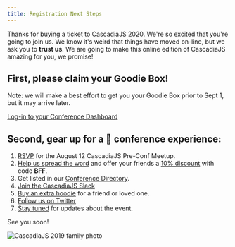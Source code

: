 ```yaml
---
title: Registration Next Steps
---
```

Thanks for buying a ticket to CascadiaJS 2020. We're so excited that you're going to join us. We know it's weird that things have moved on-line, but we ask you to **trust us**. We are going to make this online edition of CascadiaJS amazing for you, we promise!

## First, please claim your Goodie Box!

Note: we will make a best effort to get you your Goodie Box prior to Sept 1, but it may arrive later.

<div class="cta"><a href="/home">Log-in to your Conference Dashboard</a></div>

## Second, gear up for a 💯 conference experience:

1. [RSVP](/august-prefunk) for the August 12 CascadiaJS Pre-Conf Meetup.
1. [Help us spread the word](https://2020.cascadiajs.com/email-templates#friend-or-colleague-email) and offer your friends a [10% discount](https://ti.to/event-loop/cascadiajs-2020/discount/BFF) with code **BFF**.
1. Get listed in our [Conference Directory](/directory).
1. [Join the CascadiaJS Slack](https://join.slack.com/t/cascadiajs/shared_invite/enQtNzYzMzYxMTc0OTc5LWM0ZDZiZDc5MDgwMmFkODdlZTdiMGE3NjFhYTZmNWVkMWEwMDcxNWE0Nzg5YTcwOGQzZDk0Y2M3ZWRmN2QwNzU)
1. [Buy an extra hoodie](https://stores.kotisdesign.com/cascadiajshoodie/products) for a friend or loved one.
1. [Follow us on Twitter](https://twitter.com/CascadiaJS)
1. [Stay tuned](http://eepurl.com/dPmCkT) for updates about the event.

See you soon!

![CascadiaJS 2019 family photo](/images/cjs19-family.jpg)
